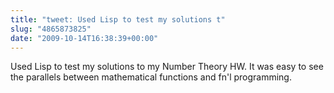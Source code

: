 ```yaml
---
title: "tweet: Used Lisp to test my solutions t"
slug: "4865873825"
date: "2009-10-14T16:38:39+00:00"
---
```

Used Lisp to test my solutions to my Number Theory HW. It was easy to see the parallels between mathematical functions and fn'l programming.